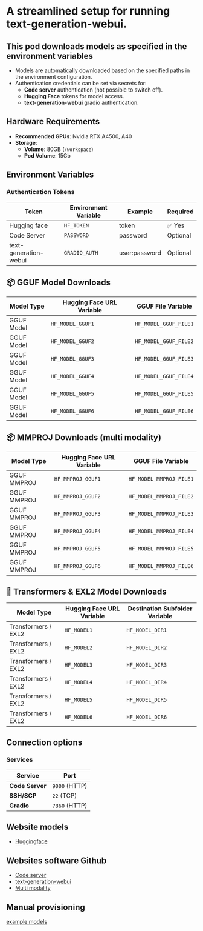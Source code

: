 # A streamlined setup for running **text-generation-webui**.  

## This pod downloads models as specified in the **environment variables**

- Models are automatically downloaded based on the specified paths in the environment configuration.  
- Authentication credentials can be set via secrets for:  
  - **Code server** authentication (not possible to switch off). 
  - **Hugging Face** tokens for model access.
  - **text-generation-webui** gradio authentication.  

## Hardware Requirements  
 
- **Recommended GPUs**: Nvidia RTX A4500, A40
- **Storage**:  
  - **Volume**: 80GB (`/workspace`)  
  - **Pod Volume**: 15Gb  
  
## Environment Variables  

### **Authentication Tokens**  

| Token        | Environment Variable | Example | Required |
|--------------|----------------------|---------|----------|
| Hugging face  | `HF_TOKEN`           | token | ✅ Yes |
| Code Server  | `PASSWORD`           | password | Optional |
| text-generation-webui       | `GRADIO_AUTH`        | user:password | Optional |

## 📦 **GGUF Model Downloads**

| Model Type     | Hugging Face URL Variable | GGUF File Variable       |
|----------------|---------------------------|---------------------------|
| GGUF Model     | `HF_MODEL_GGUF1`          | `HF_MODEL_GGUF_FILE1`     |
| GGUF Model     | `HF_MODEL_GGUF2`          | `HF_MODEL_GGUF_FILE2`     |
| GGUF Model     | `HF_MODEL_GGUF3`          | `HF_MODEL_GGUF_FILE3`     |
| GGUF Model     | `HF_MODEL_GGUF4`          | `HF_MODEL_GGUF_FILE4`     |
| GGUF Model     | `HF_MODEL_GGUF5`          | `HF_MODEL_GGUF_FILE5`     |
| GGUF Model     | `HF_MODEL_GGUF6`          | `HF_MODEL_GGUF_FILE6`     |

## 📦 **MMPROJ Downloads (multi modality)**

| Model Type     | Hugging Face URL Variable | GGUF File Variable       |
|----------------|---------------------------|---------------------------|
| GGUF MMPROJ     | `HF_MMPROJ_GGUF1`          | `HF_MODEL_MMPROJ_FILE1`     |
| GGUF MMPROJ     | `HF_MMPROJ_GGUF2`          | `HF_MODEL_MMPROJ_FILE2`     |
| GGUF MMPROJ     | `HF_MMPROJ_GGUF3`          | `HF_MODEL_MMPROJ_FILE3`     |
| GGUF MMPROJ     | `HF_MMPROJ_GGUF4`          | `HF_MODEL_MMPROJ_FILE4`     |
| GGUF MMPROJ     | `HF_MMPROJ_GGUF5`          | `HF_MODEL_MMPROJ_FILE5`     |
| GGUF MMPROJ     | `HF_MMPROJ_GGUF6`          | `HF_MODEL_MMPROJ_FILE6`     |

## 🤖 **Transformers & EXL2 Model Downloads**

| Model Type              | Hugging Face URL Variable | Destination Subfolder Variable |
|-------------------------|----------------------------|----------------------------------|
| Transformers / EXL2    | `HF_MODEL1`                | `HF_MODEL_DIR1`                 |
| Transformers / EXL2    | `HF_MODEL2`                | `HF_MODEL_DIR2`                 |
| Transformers / EXL2    | `HF_MODEL3`                | `HF_MODEL_DIR3`                 |
| Transformers / EXL2    | `HF_MODEL4`                | `HF_MODEL_DIR4`                 |
| Transformers / EXL2    | `HF_MODEL5`                | `HF_MODEL_DIR5`                 |
| Transformers / EXL2    | `HF_MODEL6`                | `HF_MODEL_DIR6`                 |

## Connection options 

### Services

| Service         | Port          |
|-----------------|---------------| 
| **Code Server** | `9000` (HTTP) |
| **SSH/SCP**     | `22`   (TCP)  |
| **Gradio**      | `7860` (HTTP) |

## Website models

- [Huggingface](https://huggingface.co/)

## Websites software Github

- [Code server](https://github.com/coder/code-server)
- [text-generation-webui](https://github.com/oobabooga/text-generation-webui)
- [Multi modality](https://github.com/oobabooga/text-generation-webui/wiki/Multimodal-Tutorial)

## Manual provisioning

[example models](provisioning/provisioning.md)